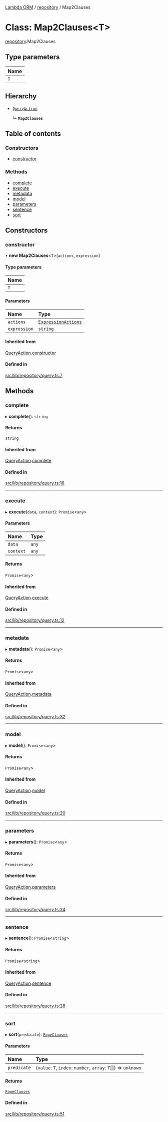 [Lambda ORM](../README.md) / [repository](../modules/repository.md) / Map2Clauses

# Class: Map2Clauses<T\>

[repository](../modules/repository.md).Map2Clauses

## Type parameters

| Name |
| :------ |
| `T` |

## Hierarchy

- [`QueryAction`](repository.QueryAction.md)

  ↳ **`Map2Clauses`**

## Table of contents

### Constructors

- [constructor](repository.Map2Clauses.md#constructor)

### Methods

- [complete](repository.Map2Clauses.md#complete)
- [execute](repository.Map2Clauses.md#execute)
- [metadata](repository.Map2Clauses.md#metadata)
- [model](repository.Map2Clauses.md#model)
- [parameters](repository.Map2Clauses.md#parameters)
- [sentence](repository.Map2Clauses.md#sentence)
- [sort](repository.Map2Clauses.md#sort)

## Constructors

### constructor

• **new Map2Clauses**<`T`\>(`actions`, `expression`)

#### Type parameters

| Name |
| :------ |
| `T` |

#### Parameters

| Name | Type |
| :------ | :------ |
| `actions` | [`ExpressionActions`](repository.ExpressionActions.md) |
| `expression` | `string` |

#### Inherited from

[QueryAction](repository.QueryAction.md).[constructor](repository.QueryAction.md#constructor)

#### Defined in

[src/lib/repository/query.ts:7](https://github.com/FlavioLionelRita/lambda-orm/blob/8e54723/src/lib/repository/query.ts#L7)

## Methods

### complete

▸ **complete**(): `string`

#### Returns

`string`

#### Inherited from

[QueryAction](repository.QueryAction.md).[complete](repository.QueryAction.md#complete)

#### Defined in

[src/lib/repository/query.ts:16](https://github.com/FlavioLionelRita/lambda-orm/blob/8e54723/src/lib/repository/query.ts#L16)

___

### execute

▸ **execute**(`data`, `context`): `Promise`<`any`\>

#### Parameters

| Name | Type |
| :------ | :------ |
| `data` | `any` |
| `context` | `any` |

#### Returns

`Promise`<`any`\>

#### Inherited from

[QueryAction](repository.QueryAction.md).[execute](repository.QueryAction.md#execute)

#### Defined in

[src/lib/repository/query.ts:12](https://github.com/FlavioLionelRita/lambda-orm/blob/8e54723/src/lib/repository/query.ts#L12)

___

### metadata

▸ **metadata**(): `Promise`<`any`\>

#### Returns

`Promise`<`any`\>

#### Inherited from

[QueryAction](repository.QueryAction.md).[metadata](repository.QueryAction.md#metadata)

#### Defined in

[src/lib/repository/query.ts:32](https://github.com/FlavioLionelRita/lambda-orm/blob/8e54723/src/lib/repository/query.ts#L32)

___

### model

▸ **model**(): `Promise`<`any`\>

#### Returns

`Promise`<`any`\>

#### Inherited from

[QueryAction](repository.QueryAction.md).[model](repository.QueryAction.md#model)

#### Defined in

[src/lib/repository/query.ts:20](https://github.com/FlavioLionelRita/lambda-orm/blob/8e54723/src/lib/repository/query.ts#L20)

___

### parameters

▸ **parameters**(): `Promise`<`any`\>

#### Returns

`Promise`<`any`\>

#### Inherited from

[QueryAction](repository.QueryAction.md).[parameters](repository.QueryAction.md#parameters)

#### Defined in

[src/lib/repository/query.ts:24](https://github.com/FlavioLionelRita/lambda-orm/blob/8e54723/src/lib/repository/query.ts#L24)

___

### sentence

▸ **sentence**(): `Promise`<`string`\>

#### Returns

`Promise`<`string`\>

#### Inherited from

[QueryAction](repository.QueryAction.md).[sentence](repository.QueryAction.md#sentence)

#### Defined in

[src/lib/repository/query.ts:28](https://github.com/FlavioLionelRita/lambda-orm/blob/8e54723/src/lib/repository/query.ts#L28)

___

### sort

▸ **sort**(`predicate`): [`PageClauses`](repository.PageClauses.md)

#### Parameters

| Name | Type |
| :------ | :------ |
| `predicate` | (`value`: `T`, `index`: `number`, `array`: `T`[]) => `unknown` |

#### Returns

[`PageClauses`](repository.PageClauses.md)

#### Defined in

[src/lib/repository/query.ts:51](https://github.com/FlavioLionelRita/lambda-orm/blob/8e54723/src/lib/repository/query.ts#L51)
